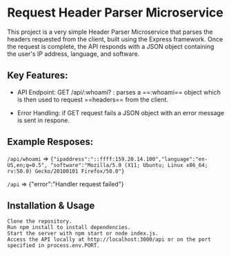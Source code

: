 # Request Header Parser Microservice

This project is a very simple Header Parser Microservice that parses the headers requested from the client, built using the Express framework. Once the request is complete, the API responds with a JSON object containing the user's IP address, language, and software. 

## Key Features:

- API Endpoint: GET /api/:whoami? : parses a ==:whoami== object which is then used to request ==headers== from the client.

- Error Handling: if GET request fails a JSON object with an error message is sent in respone.

## Example Resposes:
`/api/whoami` => `{"ipaddress":"::ffff:159.20.14.100","language":"en-US,en;q=0.5",
"software":"Mozilla/5.0 (X11; Ubuntu; Linux x86_64; rv:50.0) Gecko/20100101 Firefox/50.0"}`

`/api` => {"error":"Handler request failed"}

## Installation & Usage

    Clone the repository.
    Run npm install to install dependencies.
    Start the server with npm start or node index.js.
    Access the API locally at http://localhost:3000/api or on the port specified in process.env.PORT.



